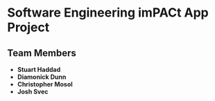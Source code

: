 # Software Engineering imPACt App Project

## Team Members
* <b>Stuart Haddad</b>
* <b>Diamonick Dunn</b>
* <b>Christopher Mosol</b>
* <b>Josh Svec</b>
